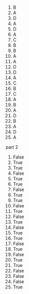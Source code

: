 1. B
2. A
3. D
4. A
5. D
6. A
7. C
8. B
9. B
10. A
11. A
12. D
13. D
14. A
15. C
16. B
17. C
18. A
19. B
20. A
21. D
22. B
23. A
24. D
25. A


part 2
1. False
2. True
3. True
4. False
5. True
6. True
7. False
8. True
9. True
10. False
11. True
12. False
13. True
14. False
15. True
16. True
17. False
18. True
19. False
20. True
21. True
22. False
23. False
24. False
25. True